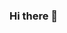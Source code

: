 ### Hi there 👋

<!--
**Fr0ztyy43/Fr0ztyy43** is a ✨ _special_ ✨ repository because its `README.md` (this file) appears on your GitHub profile# 📊 GitHub Stats:

[![Anurag's GitHub stats](https://github-readme-stats.vercel.app/api?username=Fr0ztyy43)](https://github.com/anuraghazra/github-readme-stats)
